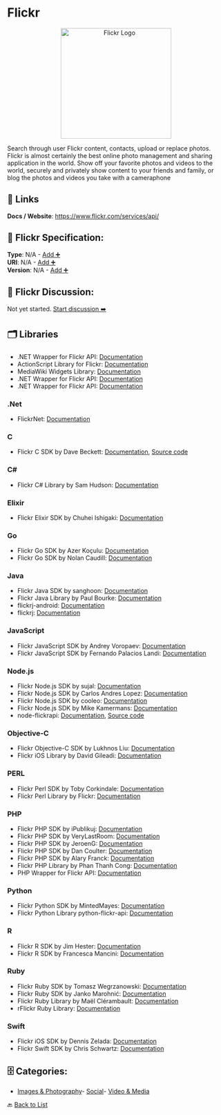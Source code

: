 # Flickr
<p align="center">
    <img width="256" src="https://raw.githubusercontent.com/apis-list/apis-list/main/apis/flickr/logo_256x256.png" alt="Flickr Logo"/>
</p>
Search through user Flickr content, contacts, upload or replace photos. Flickr is almost certainly the best online photo management and sharing application in the world. Show off your favorite photos and videos to the world, securely and privately show content to your friends and family, or blog the photos and videos you take with a cameraphone

##  🔗 Links
**Docs / Website**: https://www.flickr.com/services/api/

## 🧬 Flickr Specification:
**Type**: N/A - [Add ➕](https://github.com/apis-list/apis-list/edit/main/apis/flickr/flickr.yaml)  
**URI**: N/A - [Add ➕](https://github.com/apis-list/apis-list/edit/main/apis/flickr/flickr.yaml)  
**Version**: N/A - [Add ➕](https://github.com/apis-list/apis-list/edit/main/apis/flickr/flickr.yaml)

## 💬 Flickr Discussion:
Not yet started. [Start discussion ➡️](https://github.com/apis-list/apis-list/discussions/new)

## 🗂️ Libraries
### 
- .NET Wrapper for Flickr API: [Documentation]()
- ActionScript Library for Flickr: [Documentation](http://code.google.com/p/as3flickrlib/)
- MediaWiki Widgets Library: [Documentation](http://www.mediawikiwidgets.org/)
- .NET Wrapper for Flickr API: [Documentation]()
- .NET Wrapper for Flickr API: [Documentation]()
### .Net
- FlickrNet: [Documentation](http://flickrnet.codeplex.com/)
### C
- Flickr C SDK by Dave Beckett: [Documentation](http://librdf.org/flickcurl/), [Source code](https://github.com/dajobe/flickcurl)
### C#
- Flickr C# Library by Sam Hudson: [Documentation](https://github.com/samjudson/flickr-net)
### Elixir
- Flickr Elixir SDK by Chuhei Ishigaki: [Documentation](https://github.com/chuhey/flickr_uploader)
### Go
- Flickr Go SDK by Azer Koçulu: [Documentation](https://github.com/azer/go-flickr)
- Flickr Go SDK by Nolan Caudill: [Documentation](https://github.com/mncaudill/go-flickr)
### Java
- Flickr Java SDK by sanghoon: [Documentation](https://github.com/code-it-like-beckham/flickr-api-wrapper)
- Flickr Java Library by Paul Bourke: [Documentation](https://github.com/yuyang226/FlickrjApi4Android)
- flickrj-android: [Documentation](https://code.google.com/p/flickrj-android/)
- flickrj: [Documentation](http://sourceforge.net/projects/flickrj/)
### JavaScript
- Flickr JavaScript SDK by Andrey Voropaev: [Documentation](https://github.com/thisavoropaev/flickrest)
- Flickr JavaScript SDK by Fernando Palacios Landi: [Documentation](https://github.com/fernandoPalaciosGit/flickr-photos-fetcher)
### Node.js
- Flickr Node.js SDK by sujal: [Documentation](https://github.com/sujal/node-flickr)
- Flickr Node.js SDK by Carlos Andres Lopez: [Documentation](https://github.com/calopez/hapi-js-fliquer)
- Flickr Node.js SDK by cooleo: [Documentation](https://github.com/cooleo/FlickrJS)
- Flickr Node.js SDK by Mike Kamermans: [Documentation](https://github.com/Pomax/node-flickrapi)
- node-flickrapi: [Documentation](https://www.npmjs.org/package/flickrapi), [Source code](https://github.com/Pomax/node-flickrapi)
### Objective-C
- Flickr Objective-C SDK by Lukhnos Liu: [Documentation](https://github.com/lukhnos/objectiveflickr)
- Flickr iOS Library by David Gileadi: [Documentation](https://github.com/dgileadi/OnlineImagePicker)
### PERL
- Flickr Perl SDK by Toby Corkindale: [Documentation](https://github.com/TJC/Flickr-API2)
- Flickr Perl Library by Flickr: [Documentation](https://github.com/iamcal/perl-Flickr-API)
### PHP
- Flickr PHP SDK by iPublikuj: [Documentation](https://github.com/iPublikuj/flickr)
- Flickr PHP SDK by VeryLastRoom: [Documentation](https://github.com/rezzza/FlickrBundle)
- Flickr PHP SDK by JeroenG: [Documentation](https://github.com/Jeroen-G/Flickr)
- Flickr PHP SDK by Dan Coulter: [Documentation](https://github.com/dan-coulter/phpflickr)
- Flickr PHP SDK by Alary Franck: [Documentation](https://github.com/DantSu/PHPFlickr-Oauth)
- Flickr PHP Library by Phan Thanh Cong: [Documentation](https://github.com/ptcong/php-remote-image-uploader)
- PHP Wrapper for Flickr API: [Documentation](http://sourceforge.net/projects/phlickr/)
### Python
- Flickr Python SDK by MintedMayes: [Documentation](https://github.com/MintedMayes/python-flickr-api)
- Flickr Python Library python-flickr-api: [Documentation](https://github.com/alexis-mignon/python-flickr-api)
### R
- Flickr R SDK by Jim Hester: [Documentation](https://github.com/jimhester/flickrr)
- Flickr R SDK by Francesca Mancini: [Documentation](https://github.com/FrancescaMancini/Flickr-API)
### Ruby
- Flickr Ruby SDK by Tomasz Wegrzanowski: [Documentation](https://github.com/taw/objectiveflickr)
- Flickr Ruby SDK by Janko Marohnić: [Documentation](https://github.com/janko-m/flickr-objects)
- Flickr Ruby Library by Maël Clérambault: [Documentation](https://github.com/hanklords/flickraw)
- rFlickr Ruby Library: [Documentation](http://www.maxdunn.com/RoR+and+Flickr)
### Swift
- Flickr iOS SDK by Dennis Zelada: [Documentation](https://github.com/denniszelada/flickrfinder)
- Flickr Swift SDK by Chris Schwartz: [Documentation](https://github.com/chris-schwartz/ios-swift-flickr-client)


## 🗄️ Categories:
- [Images & Photography](https://github.com/apis-list/apis-list#images--photography-)- [Social](https://github.com/apis-list/apis-list#social-)- [Video & Media](https://github.com/apis-list/apis-list#video--media-)

🔙  [Back to List](https://github.com/apis-list/apis-list)

